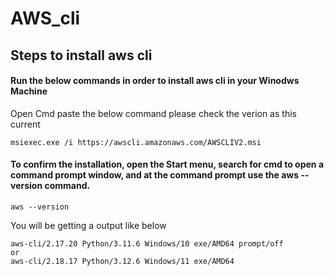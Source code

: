 # AWS_cli

## Steps to install aws cli

#### Run the below commands in order to install aws cli in your **Winodws Machine**

Open Cmd paste the below command please check the verion as this current
```
msiexec.exe /i https://awscli.amazonaws.com/AWSCLIV2.msi
```

#### To confirm the installation, open the Start menu, search for cmd to open a command prompt window, and at the command prompt use the aws --version command.
```
aws --version
```
You will be getting a output like below
```
aws-cli/2.17.20 Python/3.11.6 Windows/10 exe/AMD64 prompt/off
or
aws-cli/2.18.17 Python/3.12.6 Windows/11 exe/AMD64
```
